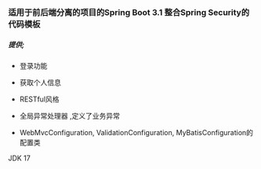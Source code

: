 ###  适用于前后端分离的项目的Spring Boot 3.1 整合Spring Security的代码模板

##### 提供;

* 登录功能

* 获取个人信息
* RESTful风格
* 全局异常处理器 ,定义了业务异常
*  WebMvcConfiguration, ValidationConfiguration, MyBatisConfiguration的配置类 

JDK 17

